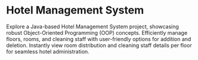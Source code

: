 # Hotel Management System

 Explore a Java-based Hotel Management System project, showcasing robust Object-Oriented Programming (OOP) concepts. Efficiently manage floors, rooms, and cleaning staff with user-friendly options for addition and deletion. Instantly view room distribution and cleaning staff details per floor for seamless hotel administration.

